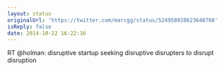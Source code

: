 ```yaml
---
layout: status
originalUrl: 'https://twitter.com/marcgg/status/524958928623648768'
isReply: false
date: 2014-10-22 16:22:16
---
```


RT @holman: disruptive startup seeking disruptive disrupters to disrupt disruption
